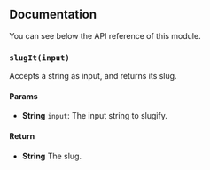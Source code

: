 ## Documentation

You can see below the API reference of this module.

### `slugIt(input)`
Accepts a string as input, and returns its slug.

#### Params

- **String** `input`: The input string to slugify.

#### Return
- **String** The slug.


